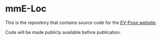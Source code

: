 # mmE-Loc

This is the repository that contains source code for the [EV-Pose website](https://EV-Pose.github.io).

Code will be made publicly available before publication.  
